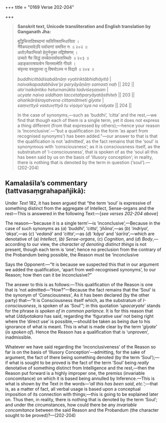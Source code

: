 +++
title = "0169 Verse 202-204"

+++
> **Sanskrit text, Unicode transliteration and English translation by Ganganath Jha:** 
>
> बुद्धिचित्तादिशब्दानां व्यतिरिक्ताभिधायिता ।  
> नैवैकपदभावेऽपि पर्यायाणां समस्ति नः ॥ २०२ ॥  
> अतोऽनैकान्तिको हेतुर्ननूक्त तद्विशेषणम् ।  
> उच्यते नैव सिद्धं तच्चेतःपर्यायतास्थितेः ॥ २०३ ॥  
> अहङ्काराश्रयत्वेन चित्तमात्मेति गीयते ।  
> संवृत्त्या वस्तुवृत्त्या तु विषयोऽस्य न विद्यते ॥ २०४ ॥ 
>
> *buddhicittādiśabdānāṃ vyatiriktābhidhāyitā* \|  
> *naivaikapadabhāve'pi paryāyāṇāṃ samasti naḥ* \|\| 202 \|\|  
> *ato'naikāntiko heturnanūkta tadviśeṣaṇam* \|  
> *ucyate naiva siddhaṃ taccetaḥparyāyatāsthiteḥ* \|\| 203 \|\|  
> *ahaṅkārāśrayatvena cittamātmeti gīyate* \|  
> *saṃvṛttyā vastuvṛttyā tu viṣayo'sya na vidyate* \|\| 204 \|\| 
>
> In the case of synonyms,—such as ‘buddhi’, ‘citta’ and the rest,—we find that though each of them is a single term, yet it does not express a thing different (from that expressed by others);—hence your reason is ‘inconclusive’.—“but a qualification (in the form ‘as apart from recognised synonyms’) has been added.”—our answer to that is that the qualification is not ‘admitted’, as the fact remains that the ‘soul’ is synonymous with ‘consciousness’; as it is consciousness itself, as the substratum of ‘i-consciousness’, that is spoken of as the ‘soul all this has been said by us on the basis of ‘illusory conception’; in reality, there is nothing that is denoted by the term in question (‘soul’).—(202-204)



## Kamalaśīla’s commentary (tattvasaṃgrahapañjikā):

Under *Text* 182, it has been argued that “the term ‘soul’ is expressive of something distinct from the aggregate of Intellect, Sense-organs and the rest—This is answered in the following Text:—[*see verses 202-204 above*]

The reason—‘because it is a single term’—is ‘inconclusive’,—Because in the case of such synonyms as (*a*) ‘*buddhi*’, ‘*citta*’, ‘*jñāna*’,—as (*b*) ‘*indriya*’, ‘*akṣa*’,—as (*c*) ‘*vedanā*’ and ‘*citta*’,—as (*d*) ‘*kāya*’ and ‘*śarīra*’,—which are denotative of (a) *Intellect*, (*b) Sense-organs*, (c) *Cognition*, and (*d*) *Body*,—according to our view, the *character of denoting distinct things* is not present, though each term is ‘one’; hence no preclusion from the contrary of the Probandum being possible, the Reason must be ‘inconclusive

Says the Opponent:—“It is because we suspected this that in our argument we added the qualification, ‘apart from well-recognised synonyms’, to our Reason; how then can it be Inconclusive?”

The answer to this is as follows:—This qualification of the Reason is one that is ‘not admitted—“How?”—Because the fact remains that the ‘Soul’ is the synonym of ‘Consciousness’, As it has been declared (by the other party) that—“It is Consciousness itself which, as the substratum of *I-consciousness*, is spoken of as ‘Soul’”; in this quotation ‘*upacaryate*’ stands for the phrase *is spoken of in common parlance*. It is for this reason that what *Uddyotakara* has said, regarding the ‘figurative use’ not being right where the ‘direct use’ is possible,—should be taken as being due to his ignorance of what is meant. This is what is made clear by the term ‘*gīyate*’ (*is spoken of*). Hence the Reason has a qualification that is ‘unproven’, inadmissible.

Whatever we have said regarding the ‘inconclusiveness’ of the Reason so far is on the basis of ‘Illusory Conception’—admitting, for the sake of argument, the fact of there being something denoted (by the term ‘Soul’);—if what is sought to be proved is the fact of the term ‘Soul’ being *really* denotative of something distinct from Intelligence and the rest,—then the Reason put forward is a highly improper one, the premiss (invariable concomitance) on which it is based being annulled by Inference.—This is what is shown by the Text in the words—‘*all this has been said*, *etc*.’;—that is, as a matter of fact, all verbal usage is based upon a conceptual imposition of its connection with things;—this is going to be explained later on. Thus then, in reality, there is nothing that is denoted by the term ‘Soul’; and under the circumstances, how could there be any *invariable concomitance* between the said Reason and the Probandum (the character sought to be proved)?—(202-204)


